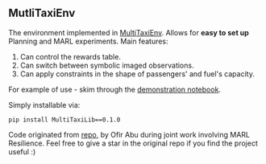 ## MutliTaxiEnv

The environment implemented in [MultiTaxiEnv](https://github.com/ofirAbu/MultiTaxiLib/blob/master/MultiTaxiLabProject.pdf).
Allows for __easy to set up__ Planning and MARL experiments.
Main features:
1. Can control the rewards table.
2. Can switch between symbolic imaged observations.
3. Can apply constraints in the shape of passengers' and fuel's capacity.

For example of use - skim through the [demonstration notebook](https://github.com/ofirAbu/MultiTaxiLib/blob/master/MultiTaxiEnvDoc.ipynb).

Simply installable via:

<code>pip install MultiTaxiLib==0.1.0 </code>

Code originated from [repo](https://github.com/ofirAbu/MultiTaxiLib), by Ofir Abu during joint work involving MARL Resilience. Feel free to give a star in the original repo if you find the project useful :)
